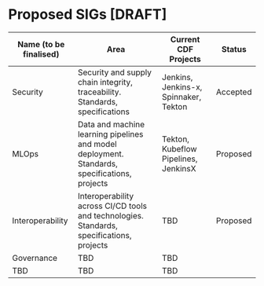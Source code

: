# Proposed SIGs [DRAFT]

| Name (to be finalised)  | Area        | Current CDF Projects | Status
| ------------------------|-------------|-----------------------|--------------
| Security | Security and supply chain integrity, traceability. Standards, specifications | Jenkins, Jenkins-x, Spinnaker, Tekton | Accepted
| MLOps | Data and machine learning pipelines and model deployment. Standards, specifications, projects | Tekton, Kubeflow Pipelines, JenkinsX | Proposed
| Interoperability | Interoperability across CI/CD tools and technologies. Standards, specifications, projects | TBD | Proposed
| Governance | TBD | TBD | 
| TBD | TBD | TBD | 

